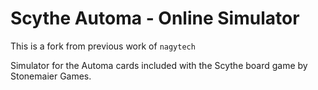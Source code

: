 # Scythe Automa - Online Simulator

This is a fork from previous work of `nagytech`

Simulator for the Automa cards included with the Scythe board game by Stonemaier
Games.
